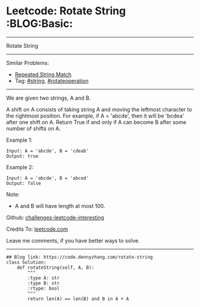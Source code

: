 # Leetcode: Rotate String     :BLOG:Basic:


---

Rotate String  

---

Similar Problems:  
-   [Repeated String Match](https://code.dennyzhang.com/repeated-string-match)
-   Tag: [#string](https://code.dennyzhang.com/tag/string), [#rotateoperation](https://code.dennyzhang.com/tag/rotateoperation)

---

We are given two strings, A and B.  

A shift on A consists of taking string A and moving the leftmost character to the rightmost position. For example, if A = 'abcde', then it will be 'bcdea' after one shift on A. Return True if and only if A can become B after some number of shifts on A.  

Example 1:  

    Input: A = 'abcde', B = 'cdeab'
    Output: true

Example 2:  

    Input: A = 'abcde', B = 'abced'
    Output: false

Note:  

-   A and B will have length at most 100.

Github: [challenges-leetcode-interesting](https://github.com/DennyZhang/challenges-leetcode-interesting/tree/master/rotate-string)  

Credits To: [leetcode.com](https://leetcode.com/problems/rotate-string/description/)  

Leave me comments, if you have better ways to solve.  

---

    ## Blog link: https://code.dennyzhang.com/rotate-string
    class Solution:
        def rotateString(self, A, B):
            """
            :type A: str
            :type B: str
            :rtype: bool
            """
            return len(A) == len(B) and B in A + A